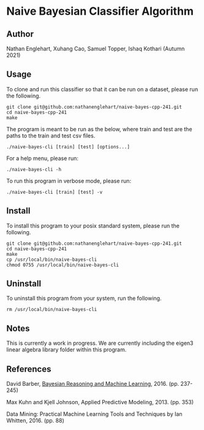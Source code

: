 # Naive Bayesian Classifier Algorithm
## Author
Nathan Englehart, Xuhang Cao, Samuel Topper, Ishaq Kothari (Autumn 2021)

## Usage
To clone and run this classifier so that it can be run on a dataset, please run the following. 

```
git clone git@github.com:nathanenglehart/naive-bayes-cpp-241.git
cd naive-bayes-cpp-241
make
```

The program is meant to be run as the below, where train and test are the paths to the train and test csv files.

```
./naive-bayes-cli [train] [test] [options...]
```

For a help menu, please run:

```
./naive-bayes-cli -h
```

To run this program in verbose mode, please run:

```
./naive-bayes-cli [train] [test] -v 
```

## Install
To install this program to your posix standard system, please run the following.

```
git clone git@github.com:nathanenglehart/naive-bayes-cpp-241.git
cd naive-bayes-cpp-241
make
cp /usr/local/bin/naive-bayes-cli
chmod 0755 /usr/local/bin/naive-bayes-cli
```

## Uninstall
To uninstall this program from your system, run the following.

```
rm /usr/local/bin/naive-bayes-cli
```

## Notes
This is currently a work in progress. We are currently including the eigen3 linear algebra library folder within this program.

## References
David Barber, [Bayesian Reasoning and Machine Learning](http://web4.cs.ucl.ac.uk/staff/D.Barber/textbook/171216.pdf), 2016. (pp. 237-245)<br>

Max Kuhn and Kjell Johnson, Applied Predictive Modeling, 2013. (pp. 353)<br>

Data Mining: Practical Machine Learning Tools and Techniques by Ian Whitten, 2016. (pp. 88)
